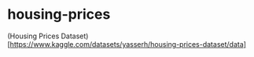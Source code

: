 # housing-prices

(Housing Prices Dataset)[https://www.kaggle.com/datasets/yasserh/housing-prices-dataset/data]
